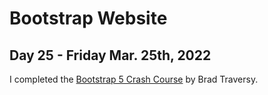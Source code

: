 # Bootstrap Website
## Day 25 - Friday Mar. 25th, 2022
I completed the [Bootstrap 5 Crash Course](https://www.youtube.com/watch?v=4sosXZsdy-s) by Brad Traversy.
